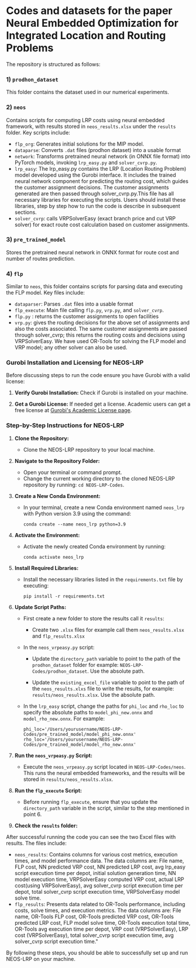 #  Codes and datasets for the paper Neural Embedded Optimization for Integrated Location and Routing Problems

The repository is structured as follows: 

### 1) `prodhon_dataset` 
This folder contains the dataset used in our numerical experiments.

### 2) `neos` 
Contains scripts for computing LRP costs using neural embedded framework, with results stored in `neos_results.xlsx` under the `results` folder. Key scripts include:
   - `flp_org`: Generates initial solutions for the MIP model.
   - `dataparse`: Converts `.dat` files (prodhon dataset) into a usable format
   - `network`: Transforms pretrained neural network (in ONNX file format) into PyTorch models, invoking `lrp_easy.py` and `solver_cvrp.py`.
   - `lrp_easy`: The lrp_easy.py contains the LRP (Location Routing Problem) model developed using the Gurobi interface. It includes the trained neural network component for predicting the routing cost, which guides the customer assignment decisions. The customer assignments generated are then passed through solver_cvrp.py.This file has all necessary libraries for executing the scripts. Users should install these libraries, step by step how to run the code is describe in subsequent sections.
   - `solver_cvrp`: calls VRPSolverEasy (exact branch price and cut VRP solver) for exact route cost calculation based on customer assignments.

### 3) `pre_trained_model` 
Stores the pretrained neural network in ONNX format for route cost and number of routes prediction.

### 4) `flp` 
Similar to `neos`, this folder contains scripts for parsing data and executing the FLP model. Key files include:
   - `dataparser`: Parses `.dat` files into a usable format
   - `flp_execute`: Main file calling `flp.py`, `vrp.py`, and `solver_cvrp`.
   - `flp.py` : returns the customer assignments to open facilities
   -  `vrp.py`: gives the routing decisions for the above set of assignments and also the costs associated. The same customer assignments are passed through solver_cvrp; this returns the routing costs and decisions using VRPSolverEasy. We have used OR-Tools for solving the FLP model and VRP model; any other solver can also be used.

### Gurobi Installation and Licensing for NEOS-LRP

Before discussing steps to run the code ensure you have Gurobi with a valid license:

1. **Verify Gurobi Installation:** Check if Gurobi is installed on your machine.

2. **Get a Gurobi License:** If needed get a license. Academic users can get a free license at [Gurobi's Academic License page](https://www.gurobi.com/features/academic-named-user-license/). 

### Step-by-Step Instructions for NEOS-LRP

1. **Clone the Repository:**
   - Clone the NEOS-LRP repository to your local machine.

2. **Navigate to the Repository Folder:**
   - Open your terminal or command prompt.
   - Change the current working directory to the cloned NEOS-LRP repository by running: `cd NEOS-LRP-Codes`.

3. **Create a New Conda Environment:**
   - In your terminal, create a new Conda environment named `neos_lrp` with Python version 3.9 using the command:
     ```
     conda create --name neos_lrp python=3.9
     ```

4. **Activate the Environment:**
   - Activate the newly created Conda environment by running:
     ```
     conda activate neos_lrp
     ```

5. **Install Required Libraries:**
   - Install the necessary libraries listed in the `requirements.txt` file by executing:
     ```
     pip install -r requirements.txt
     ```

6. **Update Script Paths:**

   - First create a new folder to store the results call it `results`:
      - Create two `.xlsx` files for example call them  `neos_results.xlsx` and  `flp_results.xlsx`
   
   - In the `neos_vrpeasy.py` script:
     - Update the `directory_path` variable to point to the path of the `prodhon_dataset` folder for example: `NEOS-LRP-Codes/prodhon_dataset`. Use the absolute path.

      - Update the `existing_excel_file` variable to point to the path of the `neos_results.xlxs` file to write the results, for example: `results/neos_results.xlsx`. Use the absolute path.
      
   - In the `lrp_easy` script, change the paths for `phi_loc` and `rho_loc` to specify the absolute paths to `model_phi_new.onnx` and `model_rho_new.onnx`. For example:
       ```
       phi_loc='/Users/yourusername/NEOS-LRP-Codes/pre_trained_model/model_phi_new.onnx'
       rho_loc='/Users/yourusername/NEOS-LRP-Codes/pre_trained_model/model_rho_new.onnx'
       ```
 
7. **Run the `neos_vrpeasy.py` Script:**
   - Execute the `neos_vrpeasy.py` script located in `NEOS-LRP-Codes/neos`. This runs the neural embedded frameworks, and the results will be stored in `results/neos_results.xlsx`.

8. **Run the `flp_execute` Script:**
   - Before running `flp_execute`, ensure that you update the `directory_path` variable in the script, similar to the step mentioned in point 6.


9. **Check the `results` folder:**

After successful running the code you can see the two Excel files with results. The files include:
   - `neos_results`: Contains columns for various cost metrics, execution times, and model performance data. The data columns are: File name, FLP cost, NN predicted VRP cost, NN predicted LRP cost, avg lrp_easy script execution time per depot, initial solution generation time, NN model execution time, VRPSolverEasy computed VRP cost, actual LRP cost(using VRPSolverEasy), avg solver_cvrp script execution time per depot, total solver_cvrp script execution time, VRPSolverEasy model solve time.
   - `flp_results`: Presents data related to OR-Tools performance, including costs, solve times, and execution metrics. The data columns are: File name, OR-Tools FLP cost, OR-Tools predicted VRP cost, OR-Tools predicted LRP cost, FLP model solve time, OR-Tools execution total time, OR-Tools avg execution time per depot, VRP cost (VRPSolverEasy), LRP cost (VRPSolverEasy), total solver_cvrp script execution time, avg solver_cvrp script execution time."


By following these steps, you should be able to successfully set up and run NEOS-LRP on your machine.
